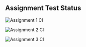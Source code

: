 ## Assignment Test Status

![Assignment 1 CI](https://github.com/kridergod/c756-exer/actions/workflows/ci-a1.yml/badge.svg)

![Assignment 2 CI](https://github.com/kridergod/c756-exer/actions/workflows/ci-a2.yml/badge.svg)

![Assignment 3 CI](https://github.com/kridergod/c756-exer/actions/workflows/ci-a3.yml/badge.svg)
